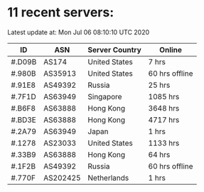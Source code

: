 # 11 recent servers:

Latest update at: Mon Jul 06 08:10:10 UTC 2020

| ID | ASN | Server Country | Online |
| -- | --- | -------------- | ------ |
| #.D09B | AS174 | United States | 7 hrs |
| #.980B | AS35913 | United States | 60 hrs offline |
| #.91E8 | AS49392 | Russia | 25 hrs |
| #.7F1D | AS63949 | Singapore | 1085 hrs |
| #.B6F8 | AS63888 | Hong Kong | 3648 hrs |
| #.BD3E | AS63888 | Hong Kong | 4717 hrs |
| #.2A79 | AS63949 | Japan | 1 hrs |
| #.1278 | AS23033 | United States | 1133 hrs |
| #.33B9 | AS63888 | Hong Kong | 64 hrs |
| #.1F2B | AS49392 | Russia | 60 hrs offline |
| #.770F | AS202425 | Netherlands | 1 hrs |

